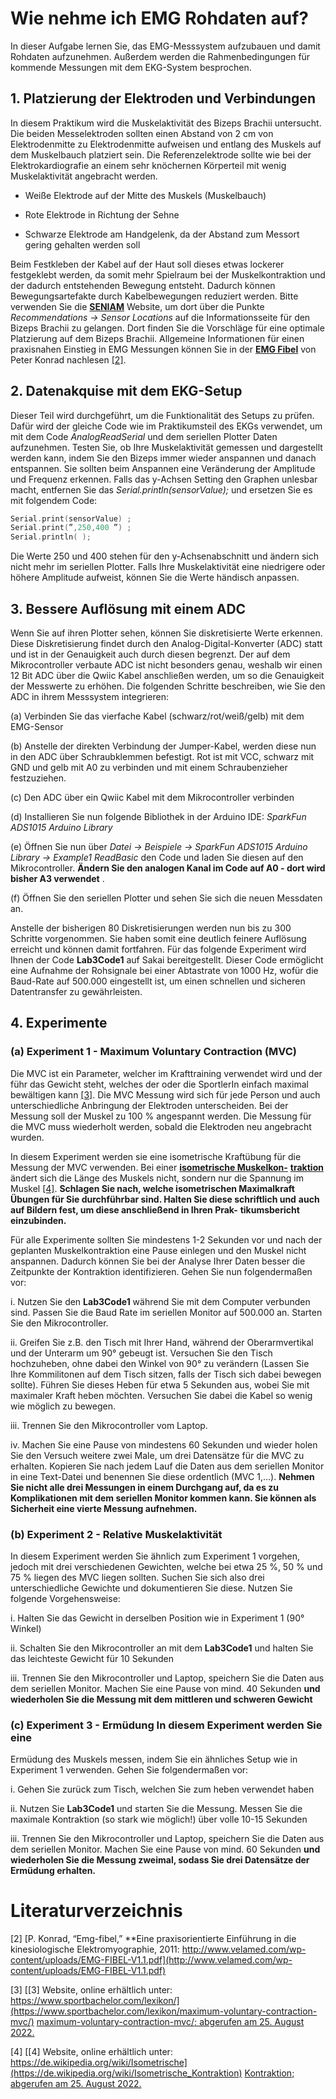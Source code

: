 # **Wie nehme ich EMG Rohdaten auf?**

In dieser Aufgabe lernen Sie, das EMG-Messsystem aufzubauen und damit Rohdaten aufzunehmen. Außerdem werden die Rahmenbedingungen für kommende
Messungen mit dem EKG-System besprochen.

## 1. **Platzierung der Elektroden und Verbindungen**
In diesem Praktikum wird die Muskelaktivität des Bizeps Brachii untersucht. Die beiden Messelektroden sollten einen Abstand von 2 cm von Elektrodenmitte zu Elektrodenmitte aufweisen und entlang des Muskels auf
dem Muskelbauch platziert sein. Die Referenzelektrode sollte wie bei der
Elektrokardiografie an einem sehr knöchernen Körperteil mit wenig Muskelaktivität angebracht werden.

  - Weiße Elektrode auf der Mitte des Muskels (Muskelbauch)

  - Rote Elektrode in Richtung der Sehne

  -  Schwarze Elektrode am Handgelenk, da der Abstand zum Messort gering gehalten werden soll

  Beim Festkleben der Kabel auf der Haut soll dieses etwas lockerer festgeklebt werden, da somit mehr Spielraum bei der Muskelkontraktion und der dadurch entstehenden Bewegung entsteht. Dadurch können Bewegungsartefakte durch Kabelbewegungen reduziert werden. Bitte verwenden Sie die [**SENIAM**](http://www.seniam.org/)  Website, um dort über die Punkte *Recommendations →* *Sensor Locations* auf die Informationsseite für den Bizeps Brachii zu gelangen.
Dort finden Sie die Vorschläge für eine optimale Platzierung auf dem Bizeps
Brachii. Allgemeine Informationen für einen praxisnahen Einstieg in EMG
Messungen können Sie in der **[EMG Fibel](http://www.velamed.com/wp-content/uploads/EMG-FIBEL-V1.1.pdf)** von Peter Konrad nachlesen [[2]](#2).

## 2. **Datenakquise mit dem EKG-Setup**
Dieser Teil wird durchgeführt, um die Funktionalität des Setups zu prüfen.
Dafür wird der gleiche Code wie im Praktikumsteil des EKGs verwendet,
um mit dem Code *AnalogReadSerial* und dem seriellen Plotter Daten aufzunehmen. Testen Sie, ob Ihre Muskelaktivität gemessen und dargestellt
werden kann, indem Sie den Bizeps immer wieder anspannen und danach
entspannen. Sie sollten beim Anspannen eine Veränderung der Amplitude
und Frequenz erkennen. Falls das y-Achsen Setting den Graphen unlesbar
macht, entfernen Sie das *Serial.println(sensorValue);* und ersetzen Sie es
mit folgendem Code:
````c
Serial.print(sensorValue) ;
Serial.print(”,250,400 ”) ;
Serial.println( );
````
Die Werte 250 und 400 stehen für den y-Achsenabschnitt und ändern sich
nicht mehr im seriellen Plotter. Falls Ihre Muskelaktivität eine niedrigere
oder höhere Amplitude aufweist, können Sie die Werte händisch anpassen.

## 3. **Bessere Auflösung mit einem ADC**
Wenn Sie auf ihren Plotter sehen, können Sie diskretisierte Werte erkennen.
Diese Diskretisierung findet durch den Analog-Digital-Konverter (ADC)
statt und ist in der Genauigkeit auch durch diesen begrenzt. Der auf dem
Mikrocontroller verbaute ADC ist nicht besonders genau, weshalb wir einen
12 Bit ADC über die Qwiic Kabel anschließen werden, um so die Genauigkeit der Messwerte zu erhöhen. Die folgenden Schritte beschreiben, wie Sie
den ADC in ihrem Messsystem integrieren:

(a) Verbinden Sie das vierfache Kabel (schwarz/rot/weiß/gelb) mit dem
EMG-Sensor

(b) Anstelle der direkten Verbindung der Jumper-Kabel, werden diese nun
in den ADC über Schraubklemmen befestigt. Rot ist mit VCC, schwarz
mit GND und gelb mit A0 zu verbinden und mit einem Schraubenzieher festzuziehen.

(c) Den ADC über ein Qwiic Kabel mit dem Mikrocontroller verbinden

(d) Installieren Sie nun folgende Bibliothek in der Arduino IDE: *SparkFun*
*ADS1015 Arduino Library*

(e) Öffnen Sie nun über *Datei →* *Beispiele →* *SparkFun ADS1015 Arduino Library →* *Example1 ReadBasic* den Code und laden Sie diesen auf den
Mikrocontroller. **Ändern Sie den analogen Kanal im Code auf A0 - dort wird bisher A3 verwendet** .

(f) Öffnen Sie den seriellen Plotter und sehen Sie sich die neuen Messdaten an.

Anstelle der bisherigen 80 Diskretisierungen werden nun bis zu 300 Schritte
vorgenommen. Sie haben somit eine deutlich feinere Auflösung erreicht und
können damit fortfahren. Für das folgende Experiment wird Ihnen der Code
**Lab3Code1** auf Sakai bereitgestellt. Dieser Code ermöglicht eine Aufnahme der Rohsignale bei einer Abtastrate von 1000 Hz, wofür die Baud-Rate
auf 500.000 eingestellt ist, um einen schnellen und sicheren Datentransfer
zu gewährleisten.

## 4. **Experimente**

### (a) **Experiment 1 - Maximum Voluntary Contraction (MVC)**

Die MVC ist ein Parameter, welcher im Krafttraining verwendet wird
und der führ das Gewicht steht, welches der oder die SportlerIn einfach maximal bewältigen kann [[3]](#3). Die MVC Messung wird sich für
jede Person und auch unterschiedliche Anbringung der Elektroden unterscheiden. Bei der Messung soll der Muskel zu 100 % angespannt
werden. Die Messung für die MVC muss wiederholt werden, sobald
die Elektroden neu angebracht wurden.

In diesem Experiment werden sie eine isometrische Kraftübung für die
Messung der MVC verwenden. Bei einer **[isometrische Muskelkon-](https://de.wikipedia.org/wiki/Isometrische_Kontraktion)**
**[traktion](https://de.wikipedia.org/wiki/Isometrische_Kontraktion)** ändert sich die Länge des Muskels nicht, sondern nur die
Spannung im Muskel [[4]](#4).
**Schlagen Sie nach, welche isometrischen Maximalkraft Übungen für Sie durchführbar sind. Halten Sie diese schriftlich und**
**auch auf Bildern fest, um diese anschließend in Ihren Prak-**
**tikumsbericht einzubinden.**

Für alle Experimente sollten Sie mindestens 1-2 Sekunden vor und
nach der geplanten Muskelkontraktion eine Pause einlegen und den
Muskel nicht anspannen. Dadurch können Sie bei der Analyse Ihrer
Daten besser die Zeitpunkte der Kontraktion identifizieren. Gehen Sie
nun folgendermaßen vor:

i. Nutzen Sie den **Lab3Code1** während Sie mit dem Computer verbunden sind. Passen Sie die Baud Rate im seriellen Monitor auf 500.000 an. Starten Sie den Mikrocontroller.

ii. Greifen Sie z.B. den Tisch mit Ihrer Hand, während der Oberarmvertikal und der Unterarm um 90° gebeugt ist. Versuchen Sie den Tisch hochzuheben, ohne dabei den Winkel von 90° zu verändern (Lassen Sie Ihre Kommilitonen auf dem Tisch sitzen, falls der Tisch sich dabei bewegen sollte). Führen Sie dieses Heben für etwa 5 Sekunden aus, wobei Sie mit maximaler Kraft heben möchten. Versuchen Sie dabei die Kabel so wenig wie möglich zu bewegen.

iii. Trennen Sie den Mikrocontroller vom Laptop.

iv. Machen Sie eine Pause von mindestens 60 Sekunden und wieder
holen Sie den Versuch weitere zwei Male, um drei Datensätze für
die MVC zu erhalten. Kopieren Sie nach jedem Lauf die Daten aus
dem seriellen Monitor in eine Text-Datei und benennen Sie diese
ordentlich (MVC 1,...). **Nehmen Sie nicht alle drei Messungen in einem Durchgang auf, da es zu Komplikationen mit dem seriellen Monitor kommen kann. Sie können als Sicherheit eine vierte Messung aufnehmen.**

### (b) **Experiment 2 - Relative Muskelaktivität**

In diesem Experiment werden Sie ähnlich zum Experiment 1 vorgehen, jedoch mit drei verschiedenen Gewichten, welche bei etwa 25 %,
50 % und 75 % liegen des MVC liegen sollten. Suchen Sie sich also drei
unterschiedliche Gewichte und dokumentieren Sie diese. Nutzen Sie
folgende Vorgehensweise:

i. Halten Sie das Gewicht in derselben Position wie in Experiment
1 (90° Winkel)

ii. Schalten Sie den Mikrocontroller an mit dem **Lab3Code1** und
halten Sie das leichteste Gewicht für 10 Sekunden

iii. Trennen Sie den Mikrocontroller und Laptop, speichern Sie die
Daten aus dem seriellen Monitor. Machen Sie eine Pause von mind. 40 Sekunden **und wiederholen Sie die Messung mit dem mittleren und schweren Gewicht**

### (c) **Experiment 3 - Ermüdung** In diesem Experiment werden Sie eine
Ermüdung des Muskels messen, indem Sie ein ähnliches Setup wie in
Experiment 1 verwenden. Gehen Sie folgendermaßen vor:

i. Gehen Sie zurück zum Tisch, welchen Sie zum heben verwendet
haben

ii. Nutzen Sie **Lab3Code1** und starten Sie die Messung. Messen Sie
die maximale Kontraktion (so stark wie möglich!) über volle 10-15
Sekunden

iii. Trennen Sie den Mikrocontroller und Laptop, speichern Sie die
Daten aus dem seriellen Monitor. Machen Sie eine Pause von mind. 60 Sekunden **und wiederholen Sie die Messung zweimal, sodass Sie drei Datensätze der Ermüdung erhalten.**


# **Literaturverzeichnis**
<a id="2">[2]</a> 
[P. Konrad, “Emg-fibel,” **Eine praxisorientierte Einführung in die kinesiologische Elektromyographie, 2011: http://www.velamed.com/wp-content/uploads/EMG-FIBEL-V1.1.pdf](http://www.velamed.com/wp-content/uploads/EMG-FIBEL-V1.1.pdf)

<a id="3">[3]</a> 
[[3] Website, online erhältlich unter: https://www.sportbachelor.com/lexikon/](https://www.sportbachelor.com/lexikon/maximum-voluntary-contraction-mvc/)
[maximum-voluntary-contraction-mvc/; abgerufen am 25. August 2022.](https://www.sportbachelor.com/lexikon/maximum-voluntary-contraction-mvc/)

<a id="3">[4]</a> 
[[4] Website, online erhältlich unter: https://de.wikipedia.org/wiki/Isometrische](https://de.wikipedia.org/wiki/Isometrische_Kontraktion)
[Kontraktion; abgerufen am 25. August 2022.](https://de.wikipedia.org/wiki/Isometrische_Kontraktion)
